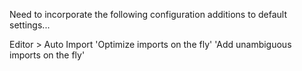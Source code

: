 Need to incorporate the following configuration additions to default settings...

Editor > Auto Import 
 'Optimize imports on the fly'
 'Add unambiguous imports on the fly'
